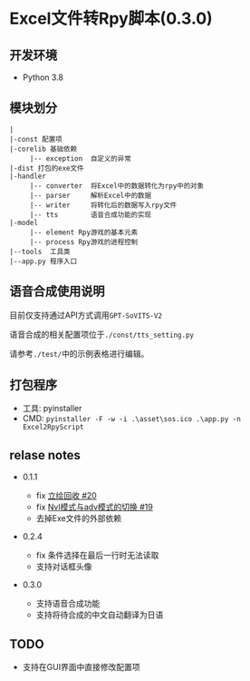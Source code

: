 # Excel文件转Rpy脚本(0.3.0)

## 开发环境
- Python 3.8

## 模块划分
```
|
|-const 配置项
|-corelib 基础依赖
     |-- exception  自定义的异常
|-dist 打包的exe文件
|-handler
     |-- converter  将Excel中的数据转化为rpy中的对象
     |-- parser     解析Excel中的数据
     |-- writer     将转化后的数据写入rpy文件
     |-- tts        语音合成功能的实现
|-model
     |-- element Rpy游戏的基本元素
     |-- process Rpy游戏的进程控制
|--tools  工具类
|--app.py 程序入口
```
## 语音合成使用说明
目前仅支持通过API方式调用`GPT-SoVITS-V2`

语音合成的相关配置项位于`./const/tts_setting.py`

请参考`./test/`中的示例表格进行编辑。

## 打包程序
- 工具: pyinstaller  
- CMD: `pyinstaller -F -w -i .\asset\sos.ico .\app.py -n Excel2RpyScript`

## relase notes
- 0.1.1
    - fix [立绘回收 #20](https://github.com/HaruhiFanClub/Excel2RpyScript/issues/20)
    - fix [Nvl模式与adv模式的切换 #19](https://github.com/HaruhiFanClub/Excel2RpyScript/issues/19)
    - 去掉Exe文件的外部依赖

- 0.2.4
    - fix 条件选择在最后一行时无法读取
    - 支持对话框头像

- 0.3.0
    - 支持语音合成功能
    - 支持将待合成的中文自动翻译为日语

## TODO
- 支持在GUI界面中直接修改配置项